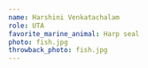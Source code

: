 ```yaml
---
name: Harshini Venkatachalam
role: UTA 
favorite_marine_animal: Harp seal 
photo: fish.jpg
throwback_photo: fish.jpg
---
```

